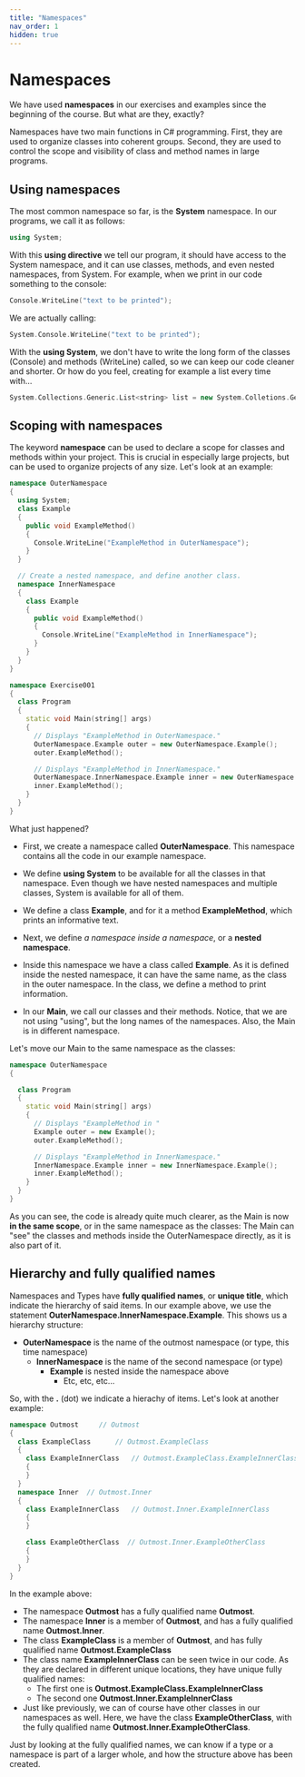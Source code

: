 ```yaml
---
title: "Namespaces"
nav_order: 1
hidden: true
---
```


# Namespaces

We have used **namespaces** in our exercises and examples since the beginning of the course. But what are they, exactly?

Namespaces have two main functions in C# programming. First, they are used to organize classes into coherent groups. Second, they are used to control the scope and visibility of class and method names in large programs.

## Using namespaces

The most common namespace so far, is the **System** namespace. In our programs, we call it as follows:

```cpp
using System;
```

With this **using directive** we tell our program, it should have access to the System namespace, and it can use classes, methods, and even nested namespaces, from System. For example, when we print in our code something to the console:

```cpp
Console.WriteLine("text to be printed");
```

We are actually calling:

```cpp
System.Console.WriteLine("text to be printed");
```

With the **using System**, we don't have to write the long form of the classes (Console) and methods (WriteLine) called, so we can keep our code cleaner and shorter. Or how do you feel, creating for example a list every time with...

```cpp
System.Collections.Generic.List<string> list = new System.Colletions.Generic.List<string>();
```

## Scoping with namespaces

The keyword **namespace** can be used to declare a scope for classes and methods within your project. This is crucial in especially large projects, but can be used to organize projects of any size. Let's look at an example:

```cpp
namespace OuterNamespace
{
  using System;
  class Example
  {
    public void ExampleMethod()
    {
      Console.WriteLine("ExampleMethod in OuterNamespace");
    }
  }

  // Create a nested namespace, and define another class.
  namespace InnerNamespace
  {
    class Example
    {
      public void ExampleMethod()
      {
        Console.WriteLine("ExampleMethod in InnerNamespace");
      }
    }
  }
}
```

```cpp
namespace Exercise001
{
  class Program
  {
    static void Main(string[] args)
    {
      // Displays "ExampleMethod in OuterNamespace."
      OuterNamespace.Example outer = new OuterNamespace.Example();
      outer.ExampleMethod();

      // Displays "ExampleMethod in InnerNamespace."
      OuterNamespace.InnerNamespace.Example inner = new OuterNamespace.InnerNamespace.Example();
      inner.ExampleMethod();
    }
  }
}
```

What just happened?

* First, we create a namespace called **OuterNamespace**. This namespace contains all the code in our example namespace.

* We define **using System** to be available for all the classes in that namespace. Even though we have nested namespaces and multiple classes, System is available for all of them.

* We define a class **Example**, and for it a method **ExampleMethod**, which prints an informative text.

* Next, we define *a namespace inside a namespace*, or a **nested namespace**.

* Inside this namespace we have a class called **Example**. As it is defined inside the nested namespace, it can have the same name, as the class in the outer namespace. In the class, we define a method to print information.

* In our **Main**, we call our classes and their methods. Notice, that we are not using "using", but the long names of the namespaces. Also, the Main is in different namespace.

Let's move our Main to the same namespace as the classes:

```cpp
namespace OuterNamespace
{

  class Program
  {
    static void Main(string[] args)
    {
      // Displays "ExampleMethod in "
      Example outer = new Example();
      outer.ExampleMethod();

      // Displays "ExampleMethod in InnerNamespace."
      InnerNamespace.Example inner = new InnerNamespace.Example();
      inner.ExampleMethod();
    }
  }
}
```

As you can see, the code is already quite much clearer, as the Main is now **in the same scope**, or in the same namespace as the classes: The Main can "see" the classes and methods inside the OuterNamespace directly, as it is also part of it.

## Hierarchy and fully qualified names

Namespaces and Types have **fully qualified names**, or **unique title**, which indicate the hierarchy of said items. In our example above, we use the statement **OuterNamespace.InnerNamespace.Example**. This shows us a hierarchy structure: 

* **OuterNamespace** is the name of the outmost namespace (or type, this time namespace)
  * **InnerNamespace** is the name of the second namespace (or type)
    * **Example** is nested inside the namespace above
      * Etc, etc, etc...

So, with the **.** (dot) we indicate a hierachy of items. Let's look at another example:

```cpp
namespace Outmost     // Outmost
{
  class ExampleClass      // Outmost.ExampleClass
  {
    class ExampleInnerClass   // Outmost.ExampleClass.ExampleInnerClass
    {
    }
  }
  namespace Inner  // Outmost.Inner
  {
    class ExampleInnerClass   // Outmost.Inner.ExampleInnerClass
    {
    }

    class ExampleOtherClass  // Outmost.Inner.ExampleOtherClass
    {
    }
  }
}
```

In the example above:

* The namespace **Outmost** has a fully qualified name **Outmost**.
* The namespace **Inner** is a member of **Outmost**, and has a fully qualified name **Outmost.Inner**.
* The class **ExampleClass** is a member of **Outmost**, and has fully qualified name **Outmost.ExampleClass**
* The class name **ExampleInnerClass** can be seen twice in our code. As they are declared in different unique locations, they have unique fully qualified names:
  * The first one is **Outmost.ExampleClass.ExampleInnerClass**
  * The second one **Outmost.Inner.ExampleInnerClass**
* Just like previously, we can of course have other classes in our namespaces as well. Here, we have the class **ExampleOtherClass**, with the fully qualified name **Outmost.Inner.ExampleOtherClass**.

Just by looking at the fully qualified names, we can know if a type or a namespace is part of a larger whole, and how the structure above has been created.
